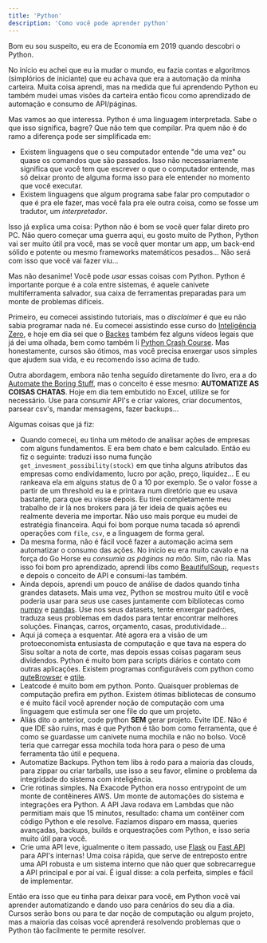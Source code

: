 ```yaml
---
title: 'Python'
description: 'Como você pode aprender python'
---
```


Bom eu sou suspeito, eu era de Economia em 2019 quando descobri o Python.

No início eu achei que eu ia mudar o mundo, eu fazia contas e algoritmos (simplórios de iniciante) que eu achava que era a automação da minha carteira. Muita coisa aprendi, mas na medida que fui aprendendo Python eu também mudei umas visões da carteira então ficou como aprendizado de automação e consumo de API/páginas.

Mas vamos ao que interessa. Python é uma linguagem interpretada. Sabe o que isso significa, bagre? Que não tem que compilar. Pra quem não é do ramo a diferença pode ser simplificada em:
- Existem linguagens que o seu computador entende "de uma vez" ou quase os comandos que são passados. Isso não necessariamente significa que você tem que escrever o que o computador entende, mas só deixar pronto de alguma forma isso para ele entender no momento que você executar.
- Existem linguagens que algum programa sabe falar pro computador o que é pra ele fazer, mas você fala pra ele outra coisa, como se fosse um tradutor, um *interpretador*.

Isso já explica uma coisa: Python não é bom se você quer falar direto pro PC. Não quero começar uma guerra aqui, eu gosto muito de Python, Python vai ser muito útil pra você, mas se você quer montar um app, um back-end sólido e potente ou mesmo frameworks matemáticos pesados... Não será com isso que você vai fazer viu...

Mas não desanime! Você pode *usar* essas coisas com Python. Python é importante porque é a cola entre sistemas, é aquele canivete multiferramenta salvador, sua caixa de ferramentas preparadas para um monte de problemas difíceis.

Primeiro, eu comecei assistindo tutoriais, mas o *disclaimer* é que eu não sabia programar nada né. Eu comecei assistindo esse curso do [Inteligência Zero](https://www.youtube.com/watch?v=lJjR906426o&list=PLfCKf0-awunOu2WyLe2pSD2fXUo795xRe), e hoje em dia sei que o [Backes](https://www.youtube.com/watch?v=GDCtOyEY1jc&list=PL8iN9FQ7_jt5TITT-3c4L6xNSmQMx1T4e&pp=iAQB) também fez alguns vídeos legais que já dei uma olhada, bem como também li [Python Crash Course](https://nostarch.com/python-crash-course-3rd-edition). Mas honestamente, cursos são ótimos, mas você precisa enxergar usos simples que ajudem sua vida, e eu recomendo isso acima de tudo.

Outra abordagem, embora não tenha seguido diretamente do livro, era a do [Automate the Boring Stuff](https://automatetheboringstuff.com/), mas o conceito é esse mesmo: **AUTOMATIZE AS COISAS CHATAS**. Hoje em dia tem embutido no Excel, utilize se for necessário. Use para consumir API's e criar valores, criar documentos, parsear csv's, mandar mensagens, fazer backups...

Algumas coisas que já fiz:
- Quando comecei, eu tinha um método de analisar ações de empresas com alguns fundamentos. E era bem chato e bem calculado. Então eu fiz o seguinte: traduzi isso numa função `get_invesment_possibility(stock)` em que tinha alguns atributos das empresas como endividamento, lucro por ação, preço, liquidez... E eu rankeava ela em alguns status de 0 a 10 por exemplo. Se o valor fosse a partir de um threshold eu ia e printava num diretório que eu usava bastante, para que eu visse depois. Eu tirei completamente meu trabalho de ir lá nos brokers para já ter ideia de quais ações eu realmente deveria me importar. Não uso mais porque eu mudei de estratégia financeira. Aqui foi bom porque numa tacada só aprendi operações com `file`, `csv`, e a linguagem de forma geral.
- Da mesma forma, não é fácil você fazer a automação acima sem automatizar o consumo das ações. No início eu era muito cavalo e na força do Go Horse eu *consumia as páginas na mão*. Sim, não ria. Mas isso foi bom pro aprendizado, aprendi libs como [BeautifulSoup](https://beautiful-soup-4.readthedocs.io/en/latest/), `requests` e depois o conceito de API e consumi-las também.
- Ainda depois, aprendi um pouco de análise de dados quando tinha grandes datasets. Mais uma vez, Python se mostrou muito útil e você poderia usar para *seus* use cases juntamente com bibliotecas como [numpy](https://numpy.org/) e [pandas](https://pandas.pydata.org/). Use nos seus datasets, tente enxergar padrões, traduza seus problemas em dados para tentar encontrar melhores soluções. Finanças, carros, orçamento, casas, produtividade...
- Aqui já começa a esquentar. Até agora era a visão de um protoeconomista entusiasta de computação e que tava na espera do Sisu soltar a nota de corte, mas depois essas coisas pagaram seus dividendos. Python é muito bom para scripts diários e contato com outras aplicações. Existem programas configuráveis com python como [quteBrowser](https://www.qutebrowser.org/) e [qtile](https://qtile.org/).
- Leatcode é muito bom em python. Ponto. Quaisquer problemas de computação prefira em python. Existem ótimas bibliotecas de consumo e é muito fácil você aprender noção de computação com uma linguagem que estimula ser one file do que um projeto.
- Aliás dito o anterior, code python **SEM** gerar projeto. Evite IDE. Não é que IDE são ruins, mas é que Python é tão bom como ferramenta, que é como se guardasse um canivete numa mochila e não no bolso. Você teria que carregar essa mochila toda hora para o peso de uma ferramenta tão útil e pequena.
- Automatize Backups. Python tem libs à rodo para a maioria das clouds, para zippar ou criar tarballs, use isso a seu favor, elimine o problema da integridade do sistema com inteligência.
- Crie rotinas simples. Na Exacode Python era nosso entrypoint de um monte de contêineres AWS. Um monte de automações do sistema e integrações era Python. A API Java rodava em Lambdas que não permitiam mais que 15 minutos, resultado: chama um contêiner com código Python e ele resolve. Fazíamos disparo em massa, queries avançadas, backups, builds e orquestrações com Python, e isso seria muito útil para você.
- Crie uma API leve, igualmente o item passado, use [Flask](https://flask.palletsprojects.com/en/3.0.x/) ou [Fast API](https://fastapi.tiangolo.com/) para API's internas! Uma coisa rápida, que serve de entreposto entre uma API robusta e um sistema interno que não quer que sobrecarregue a API principal e por aí vai. É igual disse: a cola perfeita, simples e fácil de implementar.

Então era isso que eu tinha para deixar para você, em Python você vai aprender automatizando e dando uso para cenários do seu dia a dia. Cursos serão bons ou para te dar noção de computação ou algum projeto, mas a maioria das coisas você aprenderá resolvendo problemas que o Python tão facilmente te permite resolver.
